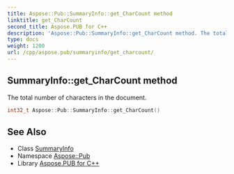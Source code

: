 ```yaml
---
title: Aspose::Pub::SummaryInfo::get_CharCount method
linktitle: get_CharCount
second_title: Aspose.PUB for C++
description: 'Aspose::Pub::SummaryInfo::get_CharCount method. The total number of characters in the document in C++.'
type: docs
weight: 1200
url: /cpp/aspose.pub/summaryinfo/get_charcount/
---
```

## SummaryInfo::get_CharCount method


The total number of characters in the document.

```cpp
int32_t Aspose::Pub::SummaryInfo::get_CharCount()
```

## See Also

* Class [SummaryInfo](../)
* Namespace [Aspose::Pub](../../)
* Library [Aspose.PUB for C++](../../../)
